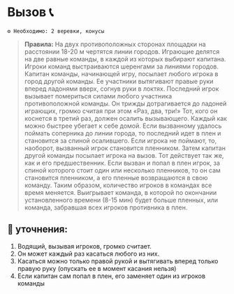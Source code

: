 # Вызов 📞
```
⚙ Необходимо: 2 веревки, конусы
```
> **Правила:** На двух противоположных сторонах площадки на расстоянии 18-20 м чертятся линии городов. Играющие делятся на две равные команды, в каждой из которых выбирают капитана. Игроки команд выстраиваются шеренгами за линиями городов. Капитан команды, начинающей игру, посылает любого игрока в город другой команды. Ее участники вытягивают правые руки вперед ладонями вверх, согнув руки в локтях. Последний игрок вызывает помериться силами любого участника противоположной команды. Он трижды дотрагивается до ладоней играющих, громко считая при этом «Раз, два, три!» Тот, кого он коснется в третий раз, должен осалить вызывающего. Каждый как можно быстрее убегает к себе домой. Если вызванному удалось поймать соперника до линии города, то последний идет в плен и становится за спиной осалившего. Если игрока не поймают, то, наоборот, вызванный игрок становится пленником. Затем капитан другой команды посылает игрока на вызов. Тот действует так же, как и его предшественник. Если вызван и попал в плен игрок, за спиной которого стоит один или несколько пленников, то он сам становится пленником, а его пленные возвращаются в свою команду. Таким образом, количество игроков в командах все время меняется. Выигрывает команда, в которой по окончании установленного времени (8-15 мин) будет больше пленных, или команда, забравшая всех игроков противника в плен.

## 🚨 уточнения:
1. Водящий, вызывая игроков, громко считает.
2. Он может каждый раз касаться любого из них.
3. Касаться можно только правой рукой и вытягивать вперед только правую
руку (опускать ее в момент касания нельзя)
4. Если капитан сам попал в плен, его заменяет один из игроков команды